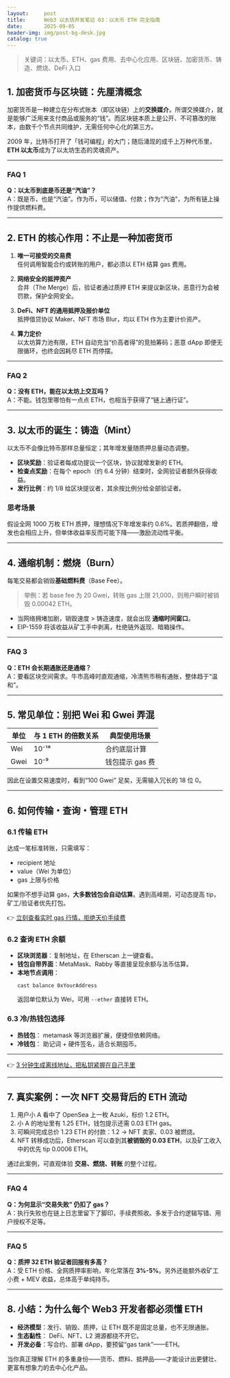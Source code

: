 ```yaml
---
layout:     post
title:      Web3 以太坊开发笔记 03：以太币 ETH 完全指南
date:       2025-09-05
header-img: img/post-bg-desk.jpg
catalog: true
---
```


> 关键词：以太币、ETH、gas 费用、去中心化应用、区块链、加密货币、铸造、燃烧、DeFi 入口

## 1. 加密货币与区块链：先厘清概念

加密货币是一种建立在分布式账本（即区块链）上的**交换媒介**。所谓交换媒介，就是能够广泛用来支付商品或服务的“钱”。而区块链本质上是公开、不可篡改的账本，由数千个节点共同维护，无需任何中心化的第三方。

2009 年，比特币打开了「钱可编程」的大门；随后涌现的成千上万种代币里，**ETH 以太币**成为了以太坊生态的灵魂资产。

---

### FAQ 1  
**Q：以太币到底是币还是“汽油”？**  
A：既是币，也是“汽油”。作为币，可以储值、付款；作为“汽油”，为所有链上操作提供燃料费。

---

## 2. ETH 的核心作用：不止是一种加密货币

1. **唯一可接受的交易费**  
   任何调用智能合约或转账的用户，都必须以 ETH 结算 gas 费用。

2. **网络安全的抵押资产**  
   合并（The Merge）后，验证者通过质押 ETH 来提议新区块，恶意行为会被罚款，保护全网安全。

3. **DeFi、NFT 的通用抵押及报价单位**  
   抵押借贷协议 Maker、NFT 市场 Blur，均以 ETH 作为主要计价资产。

4. **算力定价**  
   以太坊算力池有限，ETH 自动充当“价高者得”的竞拍筹码；恶意 dApp 即便无限循环，也终会因耗尽 ETH 而停摆。

---

### FAQ 2  
**Q：没有 ETH，能在以太坊上交互吗？**  
A：不能。钱包里哪怕有一点点 ETH，也相当于获得了“链上通行证”。

---

## 3. 以太币的诞生：铸造（Mint）

以太币不会像比特币那样总量恒定；其年增发量随质押总量动态调整。

- **区块奖励**：验证者每成功提议一个区块，协议就增发新的 ETH。
- **检查点奖励**：在每个 epoch（约 6.4 分钟）结束时，全网验证者额外获得收益。
- **发行比例**：约 1/8 给区块提议者，其余按比例分给全部验证者。

### 思考场景  
假设全网 1000 万枚 ETH 质押，理想情况下年增发率约 0.6%。若质押翻倍，增发也会相应上升，但单体收益率反而可能下降——激励流动性平衡。

---

## 4. 通缩机制：燃烧（Burn）

每笔交易都会销毁**基础燃料费**（Base Fee）。  
> 举例：若 base fee 为 20 Gwei，转账 gas 上限 21,000，则用户瞬时被销毁 0.00042 ETH。

- 当网络拥堵加剧，销毁速度 > 铸造速度，就会出现 **通缩时间窗口**。
- EIP-1559 将该收益从矿工手中剥离，杜绝链外返现、暗箱操作。

---

### FAQ 3  
**Q：ETH 会长期通胀还是通缩？**  
A：要看区块空间需求。牛市高峰时直观通缩，冷清熊市稍有通胀，整体趋于“温和”。

---

## 5. 常见单位：别把 Wei 和 Gwei 弄混

| 单位 | 与 1 ETH 的倍数关系 | 典型使用场景 |
|---|---|---|
| Wei | 10⁻¹⁸ | 合约底层计算 |
| Gwei | 10⁻⁹ | 钱包提示 gas 费 |

因此在设置交易速度时，看到“100 Gwei” 足矣，无需输入冗长的 18 位 0。

---

## 6. 如何**传输・查询・管理** ETH

### 6.1 传输 ETH  
达成一笔标准转账，只需填写：  
- recipient 地址  
- value（Wei 为单位）  
- gas 上限与价格  

如果你不想手动算 gas，**大多数钱包会自动估算**。遇到高峰期，可动态提高 tip，矿工/验证者优先打包。

👉 [立刻查看实时 gas 行情，拒绝天价手续费](https://okxdog.com/)

### 6.2 查询 ETH 余额  
- **区块浏览器**：复制地址，在 Etherscan 上一键查看。  
- **钱包自带界面**：MetaMask、Rabby 等直接呈现余额与法币估算。  
- **本地节点调用**：  
  ```shell
  cast balance 0xYourAddress
  ```  
  返回单位默认为 Wei，可用 `--ether` 直接转 ETH。

### 6.3 冷/热钱包选择  
- **热钱包**： metamask 等浏览器扩展，便捷但依赖网络。  
- **冷钱包**： 助记词 + 硬件签名，适合长期囤币。  

---

👉 [3 分钟生成离线地址，把私钥紧握在自己手里](https://okxdog.com/)

---

## 7. 真实案例：一次 NFT 交易背后的 ETH 流动

1. 用户小 A 看中了 OpenSea 上一枚 Azuki，标价 1.2 ETH。  
2. 小 A 的地址里有 1.25 ETH，钱包提示还需 0.03 ETH gas。  
3. 可瞬间完成总价 1.23 ETH 的付款：1.2 → NFT 卖家、0.03 被燃烧。  
4. NFT 转移成功后，Etherscan 可以查到其**被销毁的 0.03 ETH**，以及矿工收入中的优先 tip 0.0006 ETH。

通过此案例，可直观体验 **交易、燃烧、转账** 的整个过程。

---

### FAQ 4  
**Q：为何显示“交易失败” 仍扣了 gas？**  
A：执行失败也在链上日志里留下了脚印，手续费照收。多发于合约逻辑写错、用户授权不足等。

---

### FAQ 5  
**Q：质押 32 ETH 验证者回报有多高？**  
A：受 ETH 价格、全网质押率影响，年化常落在 **3%-5%**。另外还能额外收矿工小费 + MEV 收益，总体高于单纯持币。

---

## 8. 小结：为什么每个 Web3 开发者都必须懂 ETH

- **经济模型**：发行、销毁、质押，让 ETH 既不是固定总量，也不无限通胀。  
- **生态黏性**： DeFi、NFT、L2 溯源都绕不开它。  
- **开发必备**：写合约、部署 dApp，要预留“gas tank”——ETH。

当你真正理解 ETH 的多重身份——货币、燃料、抵押品——才能设计出更健壮、更富有想象力的去中心化产品。